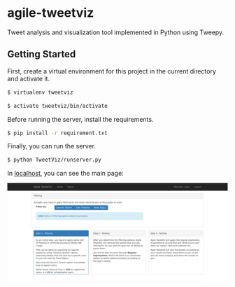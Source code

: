 # agile-tweetviz

Tweet analysis and visualization tool implemented in Python using Tweepy.

## Getting Started

First, create a virtual environment for this project in the current directory and activate it.

```bash
$ virtualenv tweetviz
```

```bash
$ activate tweetviz/bin/activate
```

Before running the server, install the requirements.

```bash
$ pip install -r requirement.txt
```

Finally, you can run the server.

```bash
$ python TweetViz/runserver.py
```

In [localhost](http://localhost:5555/), you can see the main page:

![Main Page](https://raw.githubusercontent.com/alperkesen/agile-tweetviz/master/imgs/mainpage.png)
